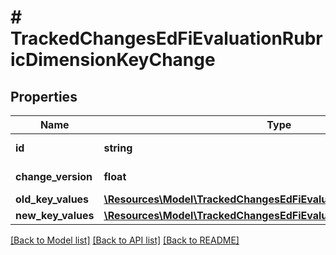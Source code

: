 # # TrackedChangesEdFiEvaluationRubricDimensionKeyChange

## Properties

Name | Type | Description | Notes
------------ | ------------- | ------------- | -------------
**id** | **string** | Resource identifier | [optional]
**change_version** | **float** | Change version | [optional]
**old_key_values** | [**\Resources\Model\TrackedChangesEdFiEvaluationRubricDimensionKey**](TrackedChangesEdFiEvaluationRubricDimensionKey.md) |  | [optional]
**new_key_values** | [**\Resources\Model\TrackedChangesEdFiEvaluationRubricDimensionKey**](TrackedChangesEdFiEvaluationRubricDimensionKey.md) |  | [optional]

[[Back to Model list]](../../README.md#models) [[Back to API list]](../../README.md#endpoints) [[Back to README]](../../README.md)
